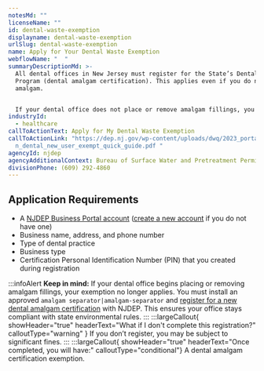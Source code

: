 ```yaml
---
notesMd: ""
licenseName: ""
id: dental-waste-exemption
displayname: dental-waste-exemption
urlSlug: dental-waste-exemption
name: Apply for Your Dental Waste Exemption
webflowName: "  "
summaryDescriptionMd: >-
  All dental offices in New Jersey must register for the State’s Dental Amalgam
  Program (dental amalgam certification). This applies even if you do not use
  amalgam.


  If your dental office does not place or remove amalgam fillings, you may qualify for an exemption. But you must still register with NJDEP to establish the exemption status. Once your exemption is approved, you won’t have to renew your certifications yearly. This is true as long as your practice remains exempt.
industryId:
  - healthcare
callToActionText: Apply for My Dental Waste Exemption
callToActionLink: "https://dep.nj.gov/wp-content/uploads/dwq/2023_portal_versio\
  n_dental_new_user_exempt_quick_guide.pdf "
agencyId: njdep
agencyAdditionalContext: Bureau of Surface Water and Pretreatment Permitting
divisionPhone: (609) 292-4860
---
```


## Application Requirements

- A [NJDEP Business Portal account](https://dep.nj.gov/online/) ([create a new account](https://dep.nj.gov/wp-content/uploads/online/reg_instructions_new.pdf) if you do not have one)
- Business name, address, and phone number
- Type of dental practice
- Business type
- Certification Personal Identification Number (PIN) that you created during registration

:::infoAlert
**Keep in mind:**
If your dental office begins placing or removing amalgam fillings, your exemption no longer applies. You must install an approved `amalgam separator|amalgam-separator` and [register for a new dental amalgam certification](https://dep.nj.gov/wp-content/uploads/dwq/2023_portal_version_dental_new_user_quick_guide.pdf) with NJDEP. This ensures your office stays compliant with state environmental rules.
:::
:::largeCallout{ showHeader="true" headerText="What if I don't complete this registration?" calloutType="warning" }
If you don’t register, you may be subject to significant fines.
:::
:::largeCallout{ showHeader="true" headerText="Once completed, you will have:" calloutType="conditional"}
A dental amalgam certification exemption.
